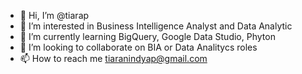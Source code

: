- 👋 Hi, I’m @tiarap
- 👀 I’m interested in Business Intelligence Analyst and Data Analytic
- 🌱 I’m currently learning BigQuery, Google Data Studio, Phyton
- 💞️ I’m looking to collaborate on BIA or Data Analitycs roles
- 📫 How to reach me tiaranindyap@gmail.com

<!---
tiarap/tiarap is a ✨ special ✨ repository because its `README.md` (this file) appears on your GitHub profile.
You can click the Preview link to take a look at your changes.
--->
